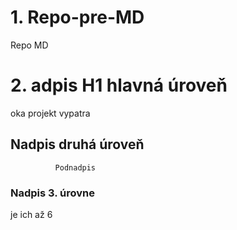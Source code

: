 # 1. Repo-pre-MD

Repo  MD

# 2. adpis H1 hlavná úroveň
  oka projekt vypatra
## Nadpis druhá úroveň
              Podnadpis

###  Nadpis 3. úrovne
  je ich až 6
